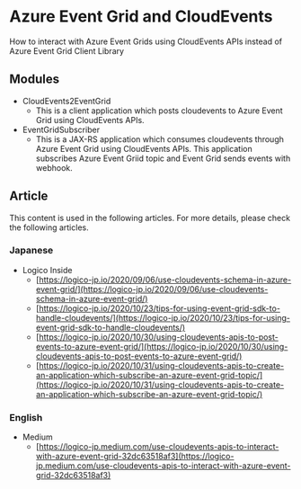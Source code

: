 # Azure Event Grid and CloudEvents
How to interact with Azure Event Grids using CloudEvents APIs instead of Azure Event Grid Client Library

## Modules
- CloudEvents2EventGrid
  - This is a client application which posts cloudevents to Azure Event Grid using CloudEvents APIs.
- EventGridSubscriber
  - This is a JAX-RS application which consumes cloudevents through Azure Event Grid using CloudEvents APIs. This application subscribes Azure Event Griid topic and Event Grid sends events with webhook.

## Article

This content is used in the following articles. For more details, please check the following articles.

### Japanese 
- Logico Inside
  - [https://logico-jp.io/2020/09/06/use-cloudevents-schema-in-azure-event-grid/](https://logico-jp.io/2020/09/06/use-cloudevents-schema-in-azure-event-grid/)
  - [https://logico-jp.io/2020/10/23/tips-for-using-event-grid-sdk-to-handle-cloudevents/](https://logico-jp.io/2020/10/23/tips-for-using-event-grid-sdk-to-handle-cloudevents/)
  - [https://logico-jp.io/2020/10/30/using-cloudevents-apis-to-post-events-to-azure-event-grid/](https://logico-jp.io/2020/10/30/using-cloudevents-apis-to-post-events-to-azure-event-grid/)
  - [https://logico-jp.io/2020/10/31/using-cloudevents-apis-to-create-an-application-which-subscribe-an-azure-event-grid-topic/](https://logico-jp.io/2020/10/31/using-cloudevents-apis-to-create-an-application-which-subscribe-an-azure-event-grid-topic/)

### English
- Medium
  - [https://logico-jp.medium.com/use-cloudevents-apis-to-interact-with-azure-event-grid-32dc63518af3](https://logico-jp.medium.com/use-cloudevents-apis-to-interact-with-azure-event-grid-32dc63518af3)
